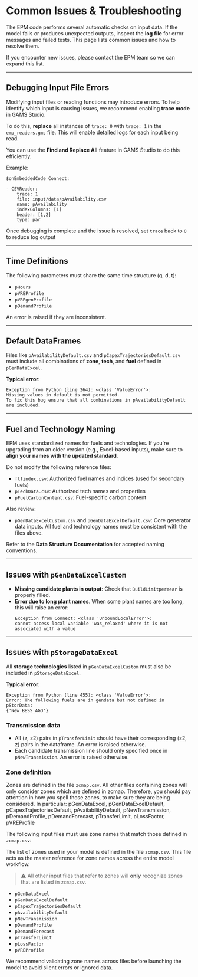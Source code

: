 # Common Issues & Troubleshooting

The EPM code performs several automatic checks on input data. If the model fails or produces unexpected outputs, inspect the **log file** for error messages and failed tests. This page lists common issues and how to resolve them.

If you encounter new issues, please contact the EPM team so we can expand this list.

---

## Debugging Input File Errors

Modifying input files or reading functions may introduce errors. To help identify which input is causing issues, we recommend enabling **trace mode** in GAMS Studio.

To do this, **replace** all instances of `trace: 0` with `trace: 1` in the `emp_readers.gms` file. This will enable detailed logs for each input being read.

You can use the **Find and Replace All** feature in GAMS Studio to do this efficiently.

Example:
```gams
$onEmbeddedCode Connect:

- CSVReader:
    trace: 1
    file: input/data/pAvailability.csv
    name: pAvailability
    indexColumns: [1]
    header: [1,2]
    type: par
```

Once debugging is complete and the issue is resolved, set `trace` back to `0` to reduce log output

---

## Time Definitions

The following parameters must share the same time structure (q, d, t):
- `pHours`
- `pVREProfile`
- `pVREgenProfile`
- `pDemandProfile`

An error is raised if they are inconsistent.

---

## Default DataFrames

Files like `pAvailabilityDefault.csv` and `pCapexTrajectoriesDefault.csv` must include all combinations of **zone**, **tech**, and **fuel** defined in `pGenDataExcel`.

**Typical error**:
```
Exception from Python (line 264): <class 'ValueError'>:
Missing values in default is not permitted.
To fix this bug ensure that all combinations in pAvailabilityDefault are included.
```

---

## Fuel and Technology Naming

EPM uses standardized names for fuels and technologies. If you're upgrading from an older version (e.g., Excel-based inputs), make sure to **align your names with the updated standard**.

Do not modify the following reference files:

- `ftfindex.csv`: Authorized fuel names and indices (used for secondary fuels)
- `pTechData.csv`: Authorized tech names and properties
- `pFuelCarbonContent.csv`: Fuel-specific carbon content

Also review:

- `pGenDataExcelCustom.csv` and `pGenDataExcelDefault.csv`: Core generator data inputs. All fuel and technology names must be consistent with the files above.

Refer to the **Data Structure Documentation** for accepted naming conventions.

---

## Issues with `pGenDataExcelCustom`

- **Missing candidate plants in output**: Check that `BuildLimitperYear` is properly filled.
- **Error due to long plant names**. When some plant names are too long, this will raise an error:
  ```
  Exception from Connect: <class 'UnboundLocalError'>:
  cannot access local variable 'was_relaxed' where it is not associated with a value
  ```

---

## Issues with `pStorageDataExcel`

All **storage technologies** listed in `pGenDataExcelCustom` must also be included in `pStorageDataExcel`.

**Typical error**:
```
Exception from Python (line 455): <class 'ValueError'>:
Error: The following fuels are in gendata but not defined in pStorData:
{'New_BESS_AGO'}
```

### Transmission data
- All (z, z2) pairs in `pTransferLimit` should have their corresponding (z2, z) pairs in the dataframe. An error is raised otherwise.
- Each candidate transmission line should only specified once in `pNewTransmission`. An error is raised otherwise.

### Zone definition

Zones are defined in the file `zcmap.csv`. All other files containing zones will only consider zones which are defined in zcmap. Therefore, you should pay attention in how you spell those zones, to make sure they are being considered. In particular:
pGenDataExcel, pGenDataExcelDefault, pCapexTrajectoriesDefault, pAvailabilityDefault, pNewTransmission, pDemandProfile, pDemandForecast, pTransferLimit, pLossFactor, pVREProfile

The following input files must use zone names that match those defined in `zcmap.csv`:

The list of zones used in your model is defined in the file `zcmap.csv`. This file acts as the master reference for zone names across the entire model workflow. 
> ⚠️ All other input files that refer to zones will **only** recognize zones that are listed in `zcmap.csv`.
 
- `pGenDataExcel`
- `pGenDataExcelDefault`
- `pCapexTrajectoriesDefault`
- `pAvailabilityDefault`
- `pNewTransmission`
- `pDemandProfile`
- `pDemandForecast`
- `pTransferLimit`
- `pLossFactor`
- `pVREProfile`

We recommend validating zone names across files before launching the model to avoid silent errors or ignored data.
